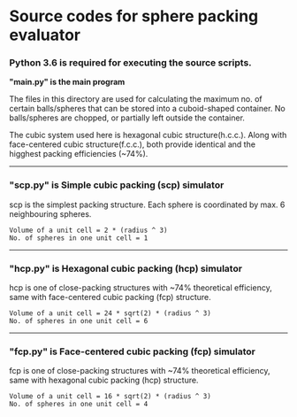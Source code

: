 Source codes for sphere packing evaluator
===========================================

<h3>Python 3.6 is required for executing the source scripts.</h3>

<b>"main.py" is the main program</b>

 The files in this directory are used for calculating the maximum no. of certain balls/spheres that
 can be stored into a cuboid-shaped container. No balls/spheres are chopped, or
 partially left outside the container.

 The cubic system used here is hexagonal cubic structure(h.c.c.).
 Along with face-centered cubic structure(f.c.c.), both provide identical and
 the higghest packing efficiencies (~74%).

**********************************************************************

<h3>"scp.py" is Simple cubic packing (scp) simulator</h3>
 
  scp is the simplest packing structure. Each sphere is
  coordinated by max. 6 neighbouring spheres.

    Volume of a unit cell = 2 * (radius ^ 3)
    No. of spheres in one unit cell = 1

**********************************************************************

<h3>"hcp.py" is Hexagonal cubic packing (hcp) simulator</h3>

  hcp is one of close-packing structures with ~74% theoretical efficiency, 
  same with face-centered cubic packing (fcp) structure.

    Volume of a unit cell = 24 * sqrt(2) * (radius ^ 3)
    No. of spheres in one unit cell = 6 

**********************************************************************

<h3>"fcp.py" is Face-centered cubic packing (fcp) simulator</h3>

  fcp is one of close-packing structures with ~74% theoretical efficiency, 
  same with hexagonal cubic packing (hcp) structure.

    Volume of a unit cell = 16 * sqrt(2) * (radius ^ 3)
    No. of spheres in one unit cell = 4



